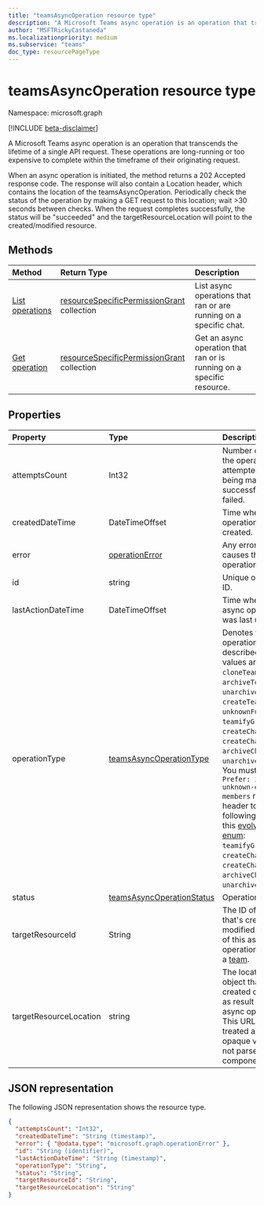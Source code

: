 ```yaml
---
title: "teamsAsyncOperation resource type"
description: "A Microsoft Teams async operation is an operation that transcends the lifetime of a single API request. "
author: "MSFTRickyCastaneda"
ms.localizationpriority: medium
ms.subservice: "teams"
doc_type: resourcePageType
---
```


# teamsAsyncOperation resource type

Namespace: microsoft.graph

[!INCLUDE [beta-disclaimer](../../includes/beta-disclaimer.md)]

A Microsoft Teams async operation is an operation that transcends the lifetime of a single API request. 
These operations are long-running or too expensive to complete within the timeframe of their originating request.

When an async operation is initiated, the method returns a 202 Accepted response code. 
The response will also contain a Location header, which contains the location of the teamsAsyncOperation. 
Periodically check the status of the operation by making a GET request to this location; wait >30 seconds between checks.
When the request completes successfully, the status will be "succeeded" and the targetResourceLocation will point to the created/modified resource.

## Methods

|  Method                                                                   |  Return Type                                                                     | Description                                                       | 
| :------------------------------------------------------------------------ | :------------------------------------------------------------------------------- | :---------------------------------------------------------------- |
| [List operations](../api/chat-list-operations.md)               | [resourceSpecificPermissionGrant](resourcespecificpermissiongrant.md) collection | List async operations that ran or are running on a specific chat. |
| [Get operation](../api/teamsasyncoperation-get.md)                   | [resourceSpecificPermissionGrant](resourcespecificpermissiongrant.md) collection | Get an async operation that ran or is running on a specific resource. |

## Properties

| Property | Type	| Description |
|:---------------|:--------|:----------|
|attemptsCount|Int32|Number of times the operation was attempted before being marked successful or failed.|
|createdDateTime|DateTimeOffset |Time when the operation was created.|
|error|[operationError](operationerror.md)|Any error that causes the async operation to fail.|
|id|string |Unique operation ID.|
|lastActionDateTime|DateTimeOffset |Time when the async operation was last updated.|
|operationType|[teamsAsyncOperationType](teamsasyncoperationtype.md) |Denotes the type of operation described. Possible values are: `invalid`, `cloneTeam`, `archiveTeam`, `unarchiveTeam`, `createTeam`, `unknownFutureValue`, `teamifyGroup`, `createChannel`, `createChat`, `archiveChannel`, `unarchiveChannel`. You must use the `Prefer: include-unknown-enum-members` request header to get the following values in this [evolvable enum](/graph/best-practices-concept#handling-future-members-in-evolvable-enumerations): `teamifyGroup`, `createChannel`, `createChat`, `archiveChannel`, `unarchiveChannel`.|
|status|[teamsAsyncOperationStatus](teamsasyncoperationstatus.md)| Operation status.|
|targetResourceId|String |The ID of the object that's created or modified as result of this async operation, typically a [team](../resources/team.md).|
|targetResourceLocation|string|The location of the object that's created or modified as result of this async operation. This URL should be treated as an opaque value and not parsed into its component paths.|

## JSON representation

The following JSON representation shows the resource type.

<!-- {
  "blockType": "resource",
  "keyProperty": "id",
  "@odata.type": "microsoft.graph.teamsAsyncOperation"
}-->

```json
{
  "attemptsCount": "Int32",
  "createdDateTime": "String (timestamp)",
  "error": { "@odata.type": "microsoft.graph.operationError" },
  "id": "String (identifier)",
  "lastActionDateTime": "String (timestamp)",
  "operationType": "String",
  "status": "String",
  "targetResourceId": "String",
  "targetResourceLocation": "String"
}
```

<!-- uuid: 20fd7863-9545-40d4-ae8f-fee2d115a690
2015-10-25 14:57:30 UTC -->
<!--
{
  "type": "#page.annotation",
  "description": "teams async operation resource",
  "keywords": "",
  "section": "documentation",
  "tocPath": "",
  "suppressions": []
}
-->


